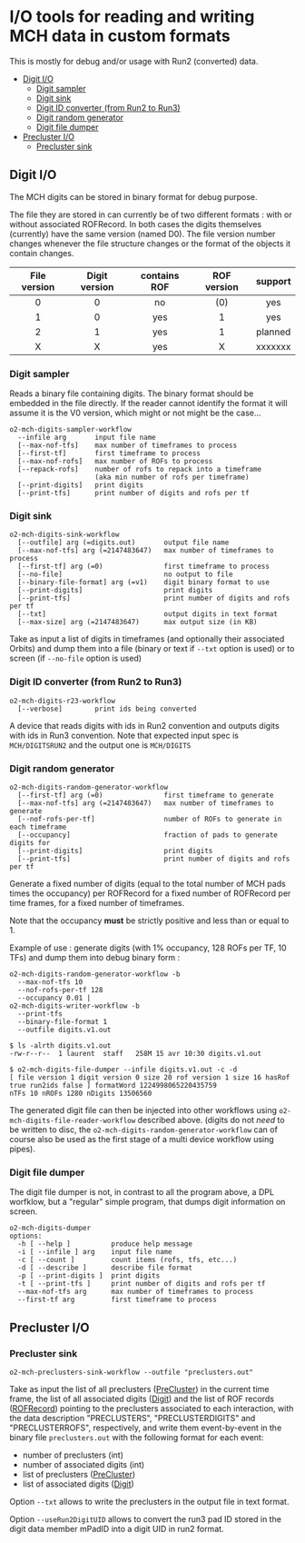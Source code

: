 <!-- doxy
\page refDetectorsMUONMCHDevIO DevIO
/doxy -->

# I/O tools for reading and writing MCH data in custom formats

This is mostly for debug and/or usage with Run2 (converted) data.

<!-- vim-markdown-toc GFM -->

* [Digit I/O](#digit-io)
  * [Digit sampler](#digit-sampler)
  * [Digit sink](#digit-sink)
  * [Digit ID converter (from Run2 to Run3)](#digit-id-converter-from-run2-to-run3)
  * [Digit random generator](#digit-random-generator)
  * [Digit file dumper](#digit-file-dumper)
* [Precluster I/O](#precluster-io)
  * [Precluster sink](#precluster-sink)

<!-- vim-markdown-toc -->
## Digit I/O

The MCH digits can be stored in binary format for debug purpose.

The file they are stored in can currently be of two different formats : with or
without associated ROFRecord. In both cases the digits themselves (currently)
have the same version (named D0). The file version number changes whenever the
 file structure changes or the format of the objects it contain changes.

| File version | Digit version | contains ROF | ROF version |  support  |
|:------------:|:-------------:|:------------:|:-----------:|:---------:|
|      0       |       0       |     no       |     (0)     |    yes    |
|      1       |       0       |     yes      |      1      |    yes    |
|      2       |       1       |     yes      |      1      |   planned |
|      X       |       X       |     yes      |      X      |   xxxxxxx |

### Digit sampler

Reads a binary file containing digits. The binary format should be embedded
in the file directly. If the reader cannot identify the format it will assume
it is the V0 version, which might or not might be the case...

```shell
o2-mch-digits-sampler-workflow
  --infile arg       input file name
  [--max-nof-tfs]    max number of timeframes to process
  [--first-tf]       first timeframe to process
  [--max-nof-rofs]   max number of ROFs to process
  [--repack-rofs]    number of rofs to repack into a timeframe
                     (aka min number of rofs per timeframe)
  [--print-digits]   print digits
  [--print-tfs]      print number of digits and rofs per tf
```

### Digit sink

```shell
o2-mch-digits-sink-workflow
  [--outfile] arg (=digits.out)       output file name
  [--max-nof-tfs] arg (=2147483647)   max number of timeframes to process
  [--first-tf] arg (=0)               first timeframe to process
  [--no-file]                         no output to file
  [--binary-file-format] arg (=v1)    digit binary format to use
  [--print-digits]                    print digits
  [--print-tfs]                       print number of digits and rofs per tf
  [--txt]                             output digits in text format
  [--max-size] arg (=2147483647)      max output size (in KB)
```

Take as input a list of digits in timeframes (and optionally their associated
Orbits) and dump them into a file (binary or text if `--txt`
option is used) or to screen (if `--no-file` option is used)

### Digit ID converter (from Run2 to Run3)

```shell
o2-mch-digits-r23-workflow
  [--verbose]        print ids being converted
```

A device that reads digits with ids in Run2 convention and outputs digits with
 ids in Run3 convention. Note that expected input spec is `MCH/DIGITSRUN2` and
 the output one is `MCH/DIGITS`

### Digit random generator

```shell
o2-mch-digits-random-generator-workflow
  [--first-tf] arg (=0)               first timeframe to generate
  [--max-nof-tfs] arg (=2147483647)   max number of timeframes to generate
  [--nof-rofs-per-tf]                 number of ROFs to generate in each timeframe
  [--occupancy]                       fraction of pads to generate digits for
  [--print-digits]                    print digits
  [--print-tfs]                       print number of digits and rofs per tf
```

Generate a fixed number of digits (equal to the total number of MCH pads
times the occupancy) per ROFRecord for a fixed number of ROFRecord per time frames,
 for a fixed number of timeframes.

Note that the occupancy **must** be strictly positive and less than or equal to 1.

Example of use : generate digits (with 1% occupancy, 128 ROFs per TF, 10 TFs) and
dump them into debug binary form :

```shell
o2-mch-digits-random-generator-workflow -b
  --max-nof-tfs 10
  --nof-rofs-per-tf 128
  --occupancy 0.01 |
o2-mch-digits-writer-workflow -b
  --print-tfs
  --binary-file-format 1
  --outfile digits.v1.out
```

```shell
$ ls -alrth digits.v1.out
-rw-r--r--  1 laurent  staff   258M 15 avr 10:30 digits.v1.out

$ o2-mch-digits-file-dumper --infile digits.v1.out -c -d
[ file version 1 digit version 0 size 20 rof version 1 size 16 hasRof true run2ids false ] formatWord 1224998065220435759
nTFs 10 nROFs 1280 nDigits 13506560
```

The generated digit file can then be injected into other workflows using
`o2-mch-digits-file-reader-workflow` described above.
(digits do not _need_ to be written to disc, the `o2-mch-digits-random-generator-workflow`
 can of course also be used as the first stage of a multi device workflow
 using pipes).

### Digit file dumper

The digit file dumper is not, in contrast to all the program above, a DPL worfklow, but a "regular" simple program, that dumps digit information on screen.

```shell
o2-mch-digits-dumper
options:
  -h [ --help ]          produce help message
  -i [ --infile ] arg    input file name
  -c [ --count ]         count items (rofs, tfs, etc...)
  -d [ --describe ]      describe file format
  -p [ --print-digits ]  print digits
  -t [ --print-tfs ]     print number of digits and rofs per tf
  --max-nof-tfs arg      max number of timeframes to process
  --first-tf arg         first timeframe to process
```

## Precluster I/O

### Precluster sink

```shell
o2-mch-preclusters-sink-workflow --outfile "preclusters.out"
```

Take as input the list of all preclusters ([PreCluster](../Base/include/MCHBase/PreCluster.h)) in the current time frame, the list of all associated digits ([Digit](/DataFormats/Detectors/MUON/MCH/include/DataFormatsMCH/Digit.h)) and the list of ROF records ([ROFRecord](../../../../DataFormats/Detectors/MUON/MCH/include/DataFormatsMCH/ROFRecord.h)) pointing to the preclusters associated to each interaction, with the data description "PRECLUSTERS", "PRECLUSTERDIGITS" and "PRECLUSTERROFS", respectively, and write them event-by-event in the binary file `preclusters.out` with the following format for each event:

* number of preclusters (int)
* number of associated digits (int)
* list of preclusters ([PreCluster](../Base/include/MCHBase/PreCluster.h))
* list of associated digits ([Digit](/DataFormats/Detectors/MUON/MCH/include/DataFormatsMCH/Digit.h))

Option `--txt` allows to write the preclusters in the output file in text format.

Option `--useRun2DigitUID` allows to convert the run3 pad ID stored in the digit data member mPadID into a digit UID in run2 format.

